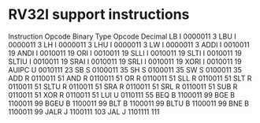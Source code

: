 # RV32I support instructions

Instruction  Opcode Binary
        Type           Opcode Decimal
LB      I   0000011     3
LBU     I   0000011     3
LH      I   0000011     3
LHU     I   0000011     3
LW      I   0000011     3
ADDI    I   0010011     19
ANDI    I   0010011     19
ORI     I   0010011     19
SLLI    I   0010011     19
SLTI    I   0010011     19
SLTIU   I   0010011     19
SRAI    I   0010011     19
SRLI    I   0010011     19
XORI    I   0010011     19
AUIPC   U   0010111     23
SB      S   0100011     35
SH      S   0100011     35
SW      S   0100011     35
ADD     R   0110011     51
AND     R   0110011     51
OR      R   0110011     51
SLL     R   0110011     51
SLT     R   0110011     51
SLTU    R   0110011     51
SRA     R   0110011     51
SRL     R   0110011     51
SUB     R   0110011     51
XOR     R   0110011     51
LUI     U   0110111     55
BEQ     B   1100011     99
BGE     B   1100011     99
BGEU    B   1100011     99
BLT     B   1100011     99
BLTU    B   1100011     99
BNE     B   1100011     99
JALR    J   1100111     103
JAL     J   1101111     111
